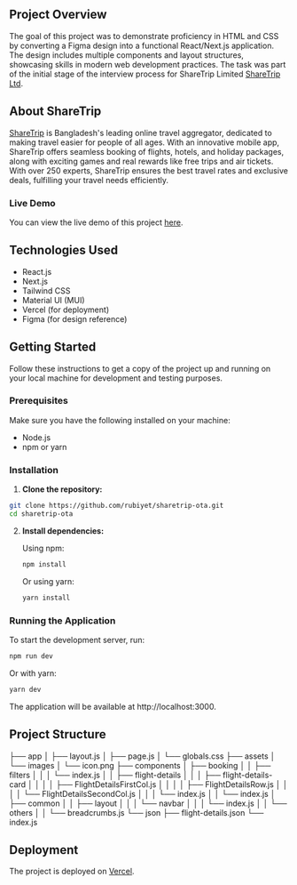 ## Project Overview

The goal of this project was to demonstrate proficiency in HTML and CSS by converting a Figma design into a functional React/Next.js application. The design includes multiple components and layout structures, showcasing skills in modern web development practices. The task was part of the initial stage of the interview process for ShareTrip Limited [ShareTrip Ltd](https://sharetrip.net/ "https://sharetrip.net/").


## About ShareTrip

[ShareTrip](https://sharetrip.net/ "https://sharetrip.net/") is Bangladesh's leading online travel aggregator, dedicated to making travel easier for people of all ages. With an innovative mobile app, ShareTrip offers seamless booking of flights, hotels, and holiday packages, along with exciting games and real rewards like free trips and air tickets. With over 250 experts, ShareTrip ensures the best travel rates and exclusive deals, fulfilling your travel needs efficiently.


### Live Demo

You can view the live demo of this project [here](https://sharetrip-ota.vercel.app/ "https://sharetrip-ota.vercel.app/").


## Technologies Used

- React.js
- Next.js
- Tailwind CSS
- Material UI (MUI)
- Vercel (for deployment)
- Figma (for design reference)

## Getting Started

Follow these instructions to get a copy of the project up and running on your local machine for development and testing purposes.


### Prerequisites

Make sure you have the following installed on your machine:

- Node.js
- npm or yarn

### Installation

1. **Clone the repository:**

```bash
git clone https://github.com/rubiyet/sharetrip-ota.git
cd sharetrip-ota
```

2. **Install dependencies:**

   Using npm:

   ```bash
   npm install
   ```

   Or using yarn:

   ```bash
   yarn install
   ```

### Running the Application

To start the development server, run:

```bash
npm run dev
```

Or with yarn:

```bash
yarn dev
```

The application will be available at http://localhost:3000.


## Project Structure

├── app
│   ├── layout.js
│   ├── page.js
│   └── globals.css
├── assets
│   └── images
│       └── icon.png
├── components
│   ├── booking
│   │   ├── filters
│   │   │   └── index.js
│   │   ├── flight-details
│   │   │   ├── flight-details-card
│   │   │   │   ├── FlightDetailsFirstCol.js
│   │   │   │   ├── FlightDetailsRow.js
│   │   │   │   └── FlightDetailsSecondCol.js
│   │   │   └── index.js
│   │   └── index.js
│   ├── common
│   │   ├── layout
│   │   │   └── navbar
│   │   │       └── index.js
│   │   └── others
│   │       └── breadcrumbs.js
└── json
    ├── flight-details.json
    └── index.js


## Deployment

The project is deployed on [Vercel](https://vercel.com/new?utm_medium=default-template&filter=next.js&utm_source=create-next-app&utm_campaign=create-next-app-readme).
